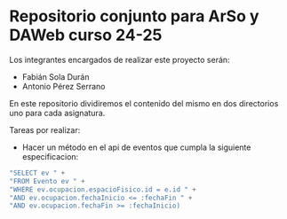 # Repositorio conjunto para ArSo y DAWeb curso 24-25

Los integrantes encargados de realizar este proyecto serán:

- Fabián Sola Durán
- Antonio Pérez Serrano

En este repositorio dividiremos el contenido del mismo en dos directorios uno para cada asignatura.

Tareas por realizar:

- Hacer un método en el api de eventos que cumpla la siguiente especificacion:

```java
"SELECT ev " +
"FROM Evento ev " +
"WHERE ev.ocupacion.espacioFisico.id = e.id " +
"AND ev.ocupacion.fechaInicio <= :fechaFin " +
"AND ev.ocupacion.fechaFin >= :fechaInicio)
```